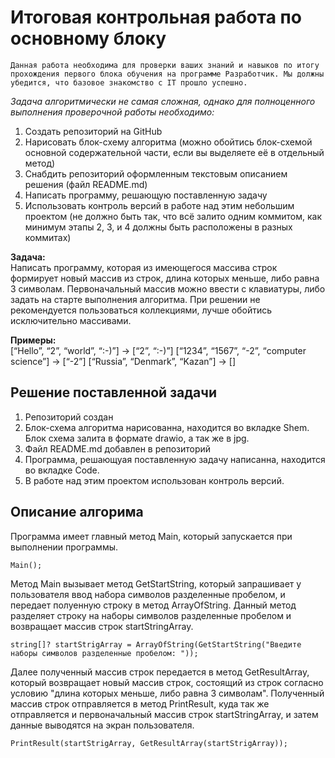 # Итоговая контрольная работа по основному блоку

    Данная работа необходима для проверки ваших знаний и навыков по итогу прохождения первого блока обучения на программе Разработчик. Мы должны убедится, что базовое знакомство с IT прошло успешно.

*Задача алгоритмически не самая сложная, однако для полноценного выполнения проверочной работы необходимо:*

1. Создать репозиторий на GitHub
2. Нарисовать блок-схему алгоритма (можно обойтись блок-схемой основной содержательной части, если вы выделяете её в отдельный метод)
3. Снабдить репозиторий оформленным текстовым описанием решения (файл README.md)
4. Написать программу, решающую поставленную задачу
5. Использовать контроль версий в работе над этим небольшим проектом (не должно быть так, что всё залито одним коммитом, как минимум этапы 2, 3, и 4 должны быть расположены в разных коммитах)


**Задача:**  
Написать программу, которая из имеющегося массива строк формирует новый массив из строк, длина которых меньше, либо равна 3 символам. Первоначальный массив можно ввести с клавиатуры, либо задать на старте выполнения алгоритма. При решении не рекомендуется пользоваться коллекциями, лучше обойтись исключительно массивами.

**Примеры:**  
[“Hello”, “2”, “world”, “:-)”] → [“2”, “:-)”]
[“1234”, “1567”, “-2”, “computer science”] → [“-2”]
[“Russia”, “Denmark”, “Kazan”] → []

## Решение поставленной задачи

1. Репозиторий создан
2. Блок-схема алгоритма нарисованна, находится во вкладке Shem. Блок схема залита в формате drawio, а так же в jpg.
3. Файл README.md добавлен в репозиторий
4. Программа, решающуая поставленную задачу написанна, находится во вкладке Code.
5. В работе над этим проектом использован контроль версий.


## Описание алгорима
Программа имеет главный метод  Main, который запускается при выполнении программы. 

    Main();

Метод Main вызывает метод GetStartString, который запрашивает у пользователя ввод набора символов разделенные пробелом, и передает полуенную строку в метод ArrayOfString. Данный метод разделяет строку на наборы символов разделенные пробелом и возвращает массив строк startStringArray.

    string[]? startStrigArray = ArrayOfString(GetStartString("Введите наборы символов разделенные пробелом: "));

Далее полученный массив строк передается в метод GetResultArray,
который возвращает новый массив строк, состоящий из строк согласно условию "длина которых меньше, либо равна 3 символам". Полученный массив строк отправляется в метод PrintResult, куда так же отправляется и первоначальный массив строк startStringArray, и затем данные выводятся на экран пользователя.

    PrintResult(startStrigArray, GetResultArray(startStrigArray));
